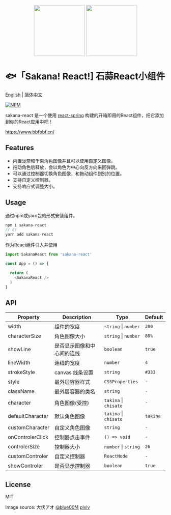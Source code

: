 <p align="center">
<img src="https://raw.githubusercontent.com/boiboif/sakana-react/main/src/assets/img/chisato.png" height="160px">
<img src="https://raw.githubusercontent.com/boiboif/sakana-react/main/src/assets/img/takina.png" height="160px">
</p>

# 🐟「Sakana! React!] 石蒜React小组件

[English](https://github.com/boiboif/sakana-react/blob/main/README.md) | [简体中文](https://github.com/boiboif/sakana-react/blob/main/README.zh.md)

[![NPM](https://img.shields.io/npm/v/sakana-react)](https://www.npmjs.com/package/sakana-react)

sakana-react 是一个使用 [react-spring](https://react-spring.io/) 构建的开箱即用的React组件，把它添加到你的React应用中吧！

<https://www.bbfbbf.cn/>

## Features

- 内置泷奈和千束角色图像并且可以使用自定义图像。
- 拖动角色后释放，会以角色为中心向反方向来回弹跳。
- 可以通过控制器切换角色图像，和拖动组件到别的位置。
- 支持自定义控制器。
- 支持响应式调整大小。

## Usage
通过npm或yarn包的形式安装组件。
```ts
npm i sakana-react
// or
yarn add sakana-react
```
作为React组件引入并使用
```ts
import SakanaReact from 'sakana-react'

const App = () => {

  return (
    <SakanaReact />
  )
}
```

## API

| Property         | Description                   | Type                       | Default  |
| -----------      | ---------------------------   | -------------------------  | ------- |
| width            | 组件的宽度        | `string` \| `number`       |  `200`      |
| characterSize    | 角色图像大小        | `string` \| `number`       | `80%` |
| showLine         | 是否显示图像和中心间的连线 | `boolean`  | `true` |
| lineWidth        | 连线的宽度             | `number`      | `4` |
| strokeStyle      | canvas 线条设置        | `string`      | `#333` |
| style            | 最外层容器样式  | `CSSProperties` | `-` |
| className        | 最外层容器的类名  | `string`        | `-` |
| character        | 角色图像(受控) | `takina` \| `chisato`     | `-` |
| defaultCharacter | 默认角色图像  | `takina` \| `chisato`     | `takina` |
| customCharacter  | 自定义角色图像   | `string`     | `-` |
| onControlerClick | 控制器点击事件    | `() => void`  | `-` |
| controlerSize    | 控制器大小             | `number` \| `string`  | `26` |
| customControler  | 自定义控制器              | `ReactNode`  | `-` |
| showControler    | 是否显示控制器               | `boolean`  | `true` |

## License
MIT

Image source: 大伏アオ [@blue00f4](https://twitter.com/blue00f4) [pixiv](https://pixiv.me/aoiroblue1340)
